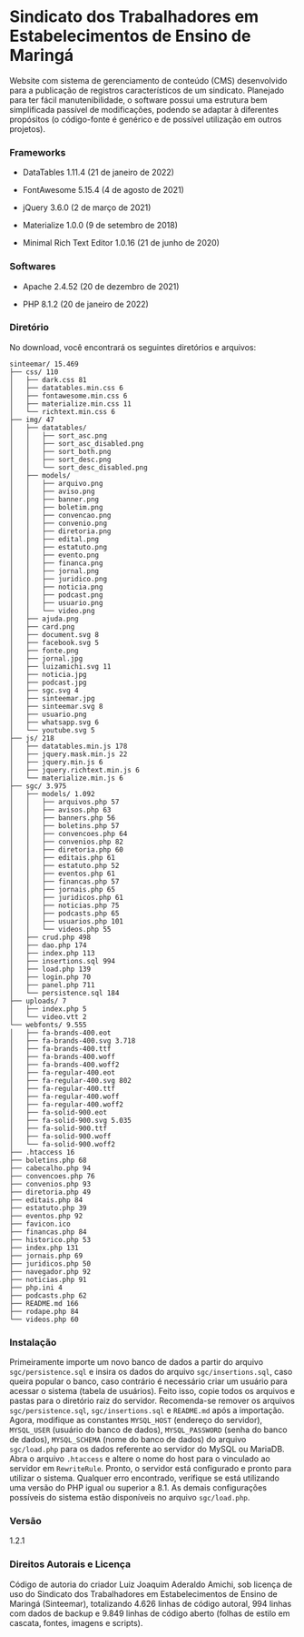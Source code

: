 # Sindicato dos Trabalhadores em Estabelecimentos de Ensino de Maringá
Website com sistema de gerenciamento de conteúdo (CMS) desenvolvido para a publicação de registros característicos de um sindicato.
Planejado para ter fácil manutenibilidade, o software possui uma estrutura bem simplificada passível de modificações, podendo se adaptar à diferentes propósitos (o código-fonte é genérico e de possível utilização em outros projetos).


### Frameworks
- DataTables 1.11.4 (21 de janeiro de 2022)

- FontAwesome 5.15.4 (4 de agosto de 2021)

- jQuery 3.6.0 (2 de março de 2021)

- Materialize 1.0.0 (9 de setembro de 2018)

- Minimal Rich Text Editor 1.0.16 (21 de junho de 2020)


### Softwares
- Apache 2.4.52 (20 de dezembro de 2021)

- PHP 8.1.2 (20 de janeiro de 2022)


### Diretório
No download, você encontrará os seguintes diretórios e arquivos:
```
sinteemar/ 15.469
├── css/ 110
│   ├── dark.css 81
│   ├── datatables.min.css 6
│   ├── fontawesome.min.css 6
│   ├── materialize.min.css 11
│   └── richtext.min.css 6
├── img/ 47
│   ├── datatables/
│   │   ├── sort_asc.png
│   │   ├── sort_asc_disabled.png
│   │   ├── sort_both.png
│   │   ├── sort_desc.png
│   │   └── sort_desc_disabled.png
│   ├── models/
│   │   ├── arquivo.png
│   │   ├── aviso.png
│   │   ├── banner.png
│   │   ├── boletim.png
│   │   ├── convencao.png
│   │   ├── convenio.png
│   │   ├── diretoria.png
│   │   ├── edital.png
│   │   ├── estatuto.png
│   │   ├── evento.png
│   │   ├── financa.png
│   │   ├── jornal.png
│   │   ├── juridico.png
│   │   ├── noticia.png
│   │   ├── podcast.png
│   │   ├── usuario.png
│   │   └── video.png
│   ├── ajuda.png
│   ├── card.png
│   ├── document.svg 8
│   ├── facebook.svg 5
│   ├── fonte.png
│   ├── jornal.jpg
│   ├── luizamichi.svg 11
│   ├── noticia.jpg
│   ├── podcast.jpg
│   ├── sgc.svg 4
│   ├── sinteemar.jpg
│   ├── sinteemar.svg 8
│   ├── usuario.png
│   ├── whatsapp.svg 6
│   └── youtube.svg 5
├── js/ 218
│   ├── datatables.min.js 178
│   ├── jquery.mask.min.js 22
│   ├── jquery.min.js 6
│   ├── jquery.richtext.min.js 6
│   └── materialize.min.js 6
├── sgc/ 3.975
│   ├── models/ 1.092
│   │   ├── arquivos.php 57
│   │   ├── avisos.php 63
│   │   ├── banners.php 56
│   │   ├── boletins.php 57
│   │   ├── convencoes.php 64
│   │   ├── convenios.php 82
│   │   ├── diretoria.php 60
│   │   ├── editais.php 61
│   │   ├── estatuto.php 52
│   │   ├── eventos.php 61
│   │   ├── financas.php 57
│   │   ├── jornais.php 65
│   │   ├── juridicos.php 61
│   │   ├── noticias.php 75
│   │   ├── podcasts.php 65
│   │   ├── usuarios.php 101
│   │   └── videos.php 55
│   ├── crud.php 498
│   ├── dao.php 174
│   ├── index.php 113
│   ├── insertions.sql 994
│   ├── load.php 139
│   ├── login.php 70
│   ├── panel.php 711
│   └── persistence.sql 184
├── uploads/ 7
│   ├── index.php 5
│   └── video.vtt 2
└── webfonts/ 9.555
│   ├── fa-brands-400.eot
│   ├── fa-brands-400.svg 3.718
│   ├── fa-brands-400.ttf
│   ├── fa-brands-400.woff
│   ├── fa-brands-400.woff2
│   ├── fa-regular-400.eot
│   ├── fa-regular-400.svg 802
│   ├── fa-regular-400.ttf
│   ├── fa-regular-400.woff
│   ├── fa-regular-400.woff2
│   ├── fa-solid-900.eot
│   ├── fa-solid-900.svg 5.035
│   ├── fa-solid-900.ttf
│   ├── fa-solid-900.woff
│   └── fa-solid-900.woff2
├── .htaccess 16
├── boletins.php 68
├── cabecalho.php 94
├── convencoes.php 76
├── convenios.php 93
├── diretoria.php 49
├── editais.php 84
├── estatuto.php 39
├── eventos.php 92
├── favicon.ico
├── financas.php 84
├── historico.php 53
├── index.php 131
├── jornais.php 69
├── juridicos.php 50
├── navegador.php 92
├── noticias.php 91
├── php.ini 4
├── podcasts.php 62
├── README.md 166
├── rodape.php 84
└── videos.php 60
```


### Instalação
Primeiramente importe um novo banco de dados a partir do arquivo `sgc/persistence.sql` e insira os dados do arquivo `sgc/insertions.sql`, caso queira popular o banco, caso contrário é necessário criar um usuário para acessar o sistema (tabela de usuários).
Feito isso, copie todos os arquivos e pastas para o diretório raiz do servidor. Recomenda-se remover os arquivos `sgc/persistence.sql`, `sgc/insertions.sql` e `README.md` após a importação.
Agora, modifique as constantes `MYSQL_HOST` (endereço do servidor), `MYSQL_USER` (usuário do banco de dados), `MYSQL_PASSWORD` (senha do banco de dados), `MYSQL_SCHEMA` (nome do banco de dados) do arquivo `sgc/load.php` para os dados referente ao servidor do MySQL ou MariaDB.
Abra o arquivo `.htaccess` e altere o nome do host para o vinculado ao servidor em `RewriteRule`.
Pronto, o servidor está configurado e pronto para utilizar o sistema. Qualquer erro encontrado, verifique se está utilizando uma versão do PHP igual ou superior a 8.1.
As demais configurações possíveis do sistema estão disponíveis no arquivo `sgc/load.php`.


### Versão
1.2.1


### Direitos Autorais e Licença
Código de autoria do criador Luiz Joaquim Aderaldo Amichi, sob licença de uso do Sindicato dos Trabalhadores em Estabelecimentos de Ensino de Maringá (Sinteemar), totalizando 4.626 linhas de código autoral, 994 linhas com dados de backup e 9.849 linhas de código aberto (folhas de estilo em cascata, fontes, imagens e scripts).
